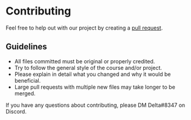 # Contributing
Feel free to help out with our project by creating a [pull request](https://github.com/SurvivingECE/UAH_ECE_COURSES/pulls).

## Guidelines
* All files committed must be original or properly credited.
* Try to follow the general style of the course and/or project.
* Please explain in detail what you changed and why it would be beneficial.
* Large pull requests with multiple new files may take longer to be merged.

If you have any questions about contributing, please DM Delta#8347 on Discord.
